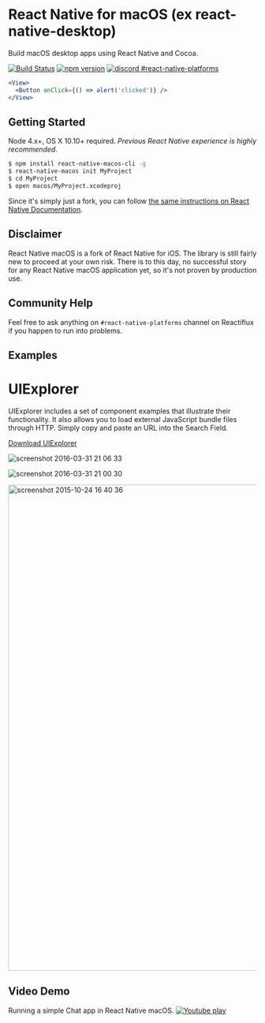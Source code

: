 # React Native for macOS (ex react-native-desktop)

Build macOS desktop apps using React Native and Cocoa.

[![Build Status](https://travis-ci.org/ptmt/react-native-macos.svg)](https://travis-ci.org/ptmt/react-native-macos)
[![npm version](https://badge.fury.io/js/react-native-macos.svg)](https://badge.fury.io/js/react-native-macos)
[![discord #react-native-platforms](https://img.shields.io/badge/reactiflux-%23react--native--platforms-blue.svg)](http://reactiflux.com)

```jsx
<View>
  <Button onClick={() => alert('clicked')} />
</View>
```

## Getting Started
Node 4.x+, OS X 10.10+ required.
*Previous React Native experience is highly recommended*.

``` bash
$ npm install react-native-macos-cli -g
$ react-native-macos init MyProject
$ cd MyProject
$ open macos/MyProject.xcodeproj
```
Since it's simply just a fork, you can follow [the same instructions on React Native Documentation](http://facebook.github.io/react-native/docs/getting-started.html#content).

## Disclaimer
React Native macOS is a fork of React Native for iOS. The library is still fairly new to proceed at your own risk. There is to this day, no successful story for any React Native macOS application yet, so it's not proven by production use.

## Community Help
Feel free to ask anything on `#react-native-platforms` channel on Reactiflux if you happen to run into problems.

## Examples
# UIExplorer
UIExplorer includes a set of component examples that illustrate their functionality. It also allows you to load external JavaScript bundle files through HTTP. Simply copy and paste an URL into the Search Field.

[Download UIExplorer](https://github.com/ptmt/react-native-macos/files/199128/UIExplorer.zip)

![screenshot 2016-03-31 21 06 33](https://cloud.githubusercontent.com/assets/1004115/14185918/91648d8c-f784-11e5-82b6-fcd08b74b89a.png)

![screenshot 2016-03-31 21 00 30](https://cloud.githubusercontent.com/assets/1004115/14185806/1cd2dfdc-f784-11e5-8c14-de0ca21f7ead.png)

<img width="986" alt="screenshot 2015-10-24 16 40 36" src="https://cloud.githubusercontent.com/assets/1004115/14185895/7c133eb0-f784-11e5-8e3c-ca36aa351a26.png">

## Video Demo
Running a simple Chat app in React Native macOS.
[![Youtube play](https://cloud.githubusercontent.com/assets/1004115/11685246/75db9d6a-9e99-11e5-8378-1d5cea6053c0.png)](https://www.youtube.com/watch?v=m1-LNKIuqtI)
